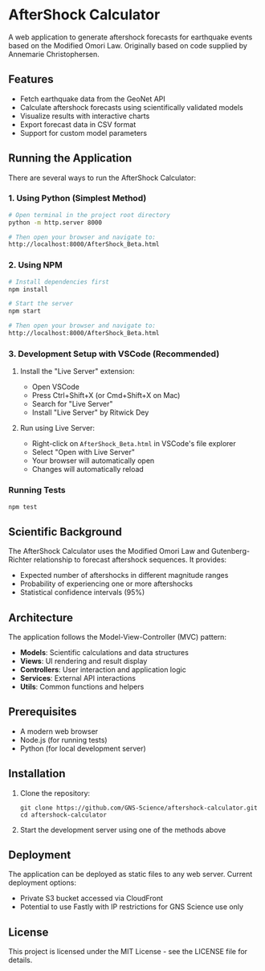 # AfterShock Calculator

A web application to generate aftershock forecasts for earthquake events based on the Modified Omori Law. Originally based on code supplied by Annemarie Christophersen.

## Features

- Fetch earthquake data from the GeoNet API
- Calculate aftershock forecasts using scientifically validated models
- Visualize results with interactive charts
- Export forecast data in CSV format
- Support for custom model parameters

## Running the Application

There are several ways to run the AfterShock Calculator:

### 1. Using Python (Simplest Method)

```bash
# Open terminal in the project root directory
python -m http.server 8000

# Then open your browser and navigate to:
http://localhost:8000/AfterShock_Beta.html
```

### 2. Using NPM

```bash
# Install dependencies first
npm install

# Start the server
npm start

# Then open your browser and navigate to:
http://localhost:8000/AfterShock_Beta.html
```

### 3. Development Setup with VSCode (Recommended)

1. Install the "Live Server" extension:
   - Open VSCode
   - Press Ctrl+Shift+X (or Cmd+Shift+X on Mac)
   - Search for "Live Server"
   - Install "Live Server" by Ritwick Dey

2. Run using Live Server:
   - Right-click on `AfterShock_Beta.html` in VSCode's file explorer
   - Select "Open with Live Server"
   - Your browser will automatically open
   - Changes will automatically reload

### Running Tests

```bash
npm test
```

## Scientific Background

The AfterShock Calculator uses the Modified Omori Law and Gutenberg-Richter relationship to forecast aftershock sequences. It provides:

- Expected number of aftershocks in different magnitude ranges
- Probability of experiencing one or more aftershocks
- Statistical confidence intervals (95%)

## Architecture

The application follows the Model-View-Controller (MVC) pattern:

- **Models**: Scientific calculations and data structures
- **Views**: UI rendering and result display
- **Controllers**: User interaction and application logic
- **Services**: External API interactions
- **Utils**: Common functions and helpers

## Prerequisites

- A modern web browser
- Node.js (for running tests)
- Python (for local development server)

## Installation

1. Clone the repository:
   ```
   git clone https://github.com/GNS-Science/aftershock-calculator.git
   cd aftershock-calculator
   ```

2. Start the development server using one of the methods above

## Deployment

The application can be deployed as static files to any web server. Current deployment options:

- Private S3 bucket accessed via CloudFront
- Potential to use Fastly with IP restrictions for GNS Science use only

## License

This project is licensed under the MIT License - see the LICENSE file for details.

